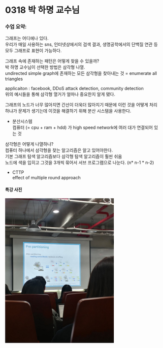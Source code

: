 # 0318 박 하명 교수님

### 수업 요약: <br/>
그래프는 어디에나 있다.<br/>
우리가 매일 사용하는 sns, 인터넷상에서의 검색 결과, 생명공학에서의 단백질 연관 등 모두 그래프로 표현이 가능하다. <br/>

그래프 속에 존재하는 패턴은 어떻게 찾을 수 있을까? <br/>
박 하명 교수님이 선택한 방법은 삼각형 나열.<br/>
undirected simple graph에 존재하는 모든 삼각형을 찾아내는 것 = enumerate all triangles <br/>

applicaiton : facebook, DDoS attack detection, community detection <br/>
위의 예시들을 통해 삼각형 열거가 얼마나 중요한지 알게 됐다. <br/>

그래프의 노드가 너무 많아지면 간선이 더욱더 많아지기 때문에 이런 것을 어떻게 처리하냐가 문제가 생기는데 이것을 해결하기 위해 분산 시스템을 사용한다.<br/>

* 분산시스템<br/>
컴퓨터 (= cpu + ram + hdd) 가 high speed network에 여러 대가 연결되어 있는 것<br/>

삼각형은 어떻게 나열하나? <br/>
컴퓨터 하나에서 삼각형을 찾는 알고리즘은 알고 있어야한다.<br/>
기본 그래프 탐색 알고리즘보다 삼각형 탐색 알고리즘이 훨씬 쉬움 <br/>
노드에 색을 입히고 그것을 3개씩 묶어서 서브 프로그램으로 나눈다. (n* n-1 * n-2) <br/>

* CTTP <br/>
effect of multiple round approach <br/>


 #### 특강 사진
<img src="https://github.com/aaa0265/report/blob/master/picture/0318.jpg" alt="alt text" width = "70%" height="70%">
